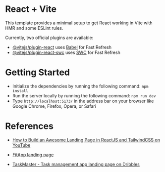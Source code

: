 # React + Vite

This template provides a minimal setup to get React working in Vite with HMR and some ESLint rules.

Currently, two official plugins are available:

- [@vitejs/plugin-react](https://github.com/vitejs/vite-plugin-react/blob/main/packages/plugin-react/README.md) uses [Babel](https://babeljs.io/) for Fast Refresh
- [@vitejs/plugin-react-swc](https://github.com/vitejs/vite-plugin-react-swc) uses [SWC](https://swc.rs/) for Fast Refresh

# Getting Started

- Initialize the dependencies by running the following command: `npm install`
- Run the server locally by running the following command: `npm run dev`
- Type `http://localhost:5173/` in the address bar on your browser like Google Chrome, Firefox, Opera, or Safari

# References

- [How to Build an Awesome Landing Page in ReactJS and TailwindCSS on YouTube](https://www.youtube.com/watch?v=UKAbQnCHy4M)

- [FitApp landing page](https://technext.github.io/FitApp/)
- [TaskMaster - Task management app landing page on Dribbles](https://dribbble.com/shots/22364970-TaskMaster-Task-Management-App-Landing-Page)
